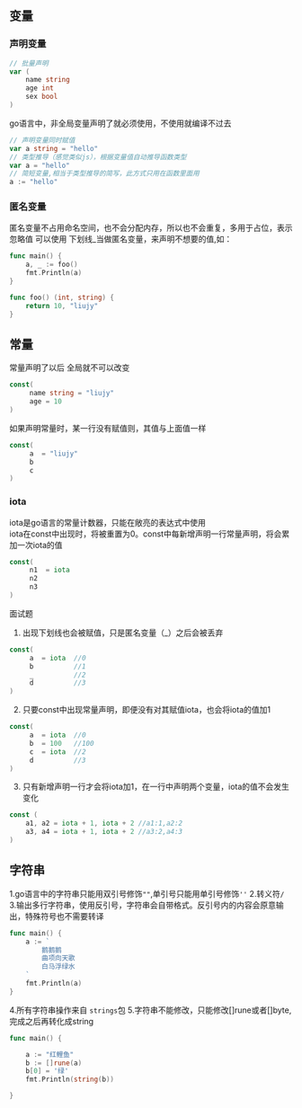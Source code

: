 ## 变量
### 声明变量
```go
// 批量声明
var (
	name string
	age int 
	sex bool
)
```
go语言中，非全局变量声明了就必须使用，不使用就编译不过去

```go
// 声明变量同时赋值
var a string = "hello"
// 类型推导（感觉类似js），根据变量值自动推导函数类型
var a = "hello"
// 简短变量,相当于类型推导的简写，此方式只用在函数里面用
a := "hello"
```
### 匿名变量
匿名变量不占用命名空间，也不会分配内存，所以也不会重复，多用于占位，表示忽略值
可以使用 下划线_当做匿名变量，来声明不想要的值,如：
```go
func main() {
	a, _ := foo()
	fmt.Println(a)
}

func foo() (int, string) {
	return 10, "liujy"
}
```

## 常量
常量声明了以后 全局就不可以改变
```go
const(
	 name string = "liujy"
	 age = 10
)
```
如果声明常量时，某一行没有赋值则，其值与上面值一样
```go
const(
	 a  = "liujy"
	 b
	 c
)
```
### iota
iota是go语言的常量计数器，只能在敞亮的表达式中使用  
iota在const中出现时，将被重置为0。const中每新增声明一行常量声明，将会累加一次iota的值
```go
const(
	 n1  = iota
	 n2
	 n3
)
```
面试题
1. 出现下划线也会被赋值，只是匿名变量（_）之后会被丢弃
```go
const(
	 a  = iota  //0
	 b			//1
	 _			//2
	 d			//3
)
```
2. 只要const中出现常量声明，即便没有对其赋值iota，也会将iota的值加1
```go
const(
	 a  = iota  //0
	 b	= 100	//100
	 c	= iota	//2
	 d			//3
)
```
3. 只有新增声明一行才会将iota加1，在一行中声明两个变量，iota的值不会发生变化
```go
const (
	a1, a2 = iota + 1, iota + 2 //a1:1,a2:2
	a3, a4 = iota + 1, iota + 2 //a3:2,a4:3
)
```

## 字符串
1.go语言中的字符串只能用双引号修饰`""`,单引号只能用单引号修饰`''`
2.转义符`/`
3.输出多行字符串，使用反引号，字符串会自带格式。反引号内的内容会原意输出，特殊符号也不需要转译
```go
func main() {
	a := `
		鹅鹅鹅
		曲项向天歌
		白马浮绿水
	`
	fmt.Println(a)
}
```
4.所有字符串操作来自 `strings`包
5.字符串不能修改，只能修改[]rune或者[]byte,完成之后再转化成string
```go
func main() {

	a := "红鲤鱼"
	b := []rune(a)
	b[0] = '绿'
	fmt.Println(string(b))

}
```
